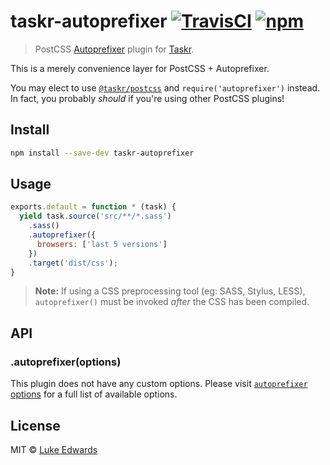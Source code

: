 # taskr-autoprefixer [![TravisCI](http://img.shields.io/travis/lukeed/taskr-autoprefixer.svg?style=flat-square)](https://travis-ci.org/lukeed/taskr-autoprefixer) [![npm](https://img.shields.io/npm/v/taskr-autoprefixer.svg?style=flat-square)](https://npmjs.org/package/taskr-autoprefixer)

> PostCSS [Autoprefixer](https://github.com/postcss/autoprefixer) plugin for [Taskr](https://github.com/lukeed/taskr).

This is a merely convenience layer for PostCSS + Autoprefixer.

You may elect to use [`@taskr/postcss`](https://github.com/lukeed/taskr/tree/master/packages/postcss) and `require('autoprefixer')` instead. In fact, you probably _should_ if you're using other PostCSS plugins!

## Install

```sh
npm install --save-dev taskr-autoprefixer
```

## Usage

```js
exports.default = function * (task) {
  yield task.source('src/**/*.sass')
    .sass()
    .autoprefixer({
      browsers: ['last 5 versions']
    })
    .target('dist/css');
}
```

> **Note:** If using a CSS preprocessing tool (eg: SASS, Stylus, LESS), `autoprefixer()` must be invoked _after_ the CSS has been compiled.

## API

### .autoprefixer(options)

This plugin does not have any custom options. Please visit [`autoprefixer` options](https://github.com/postcss/autoprefixer#options) for a full list of available options.


## License

MIT © [Luke Edwards](https://lukeed.com)
